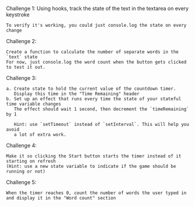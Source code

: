 Challenge 1: Using hooks, track the state of the text in the textarea on every keystroke
 
    To verify it's working, you could just console.log the state on every change

 Challenge 2:
   
    Create a function to calculate the number of separate words in the `text` state
    For now, just console.log the word count when the button gets clicked to test it out.
   
Challenge 3:
   
    a. Create state to hold the current value of the countdown timer.
       Display this time in the "Time Remaining" header
    b. Set up an effect that runs every time the state of your stateful time variable changes
       The effect should wait 1 second, then decrement the `timeRemaining` by 1
 
       Hint: use `setTimeout` instead of `setInterval`. This will help you avoid
       a lot of extra work.
   
Challenge 4:
   
    Make it so clicking the Start button starts the timer instead of it starting on refresh
    (Hint: use a new state variable to indicate if the game should be running or not)
   
Challenge 5:
   
    When the timer reaches 0, count the number of words the user typed in
    and display it in the "Word count" section
  
